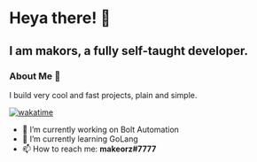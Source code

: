 # Heya there! 👋
## I am **makors**, a fully self-taught developer.

### About Me 🤔
I build very cool and fast projects, plain and simple.

[![wakatime](https://wakatime.com/badge/user/94e06522-c160-40dd-8184-95793a55e1fa.svg)](https://wakatime.com/@94e06522-c160-40dd-8184-95793a55e1fa)

- 🔭 I’m currently working on Bolt Automation
- 🌱 I’m currently learning GoLang
- 📫 How to reach me: **makeorz#7777**
